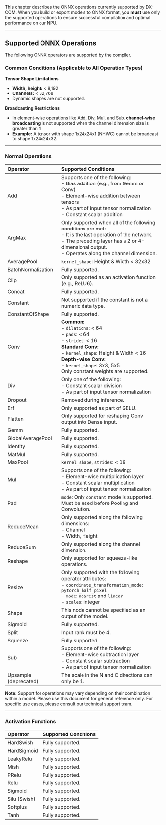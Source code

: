 This chapter describes the ONNX operations currently supported by DX-COM. When you build or export models to ONNX format, you **must** use only the supported operations to ensure successful compilation and optimal performance on our NPU.

---

## Supported ONNX Operations

The following ONNX operators are supported by the compiler.

### Common Conditions (Applicable to All Operation Types)

**Tensor Shape Limitations**

* **Width, height:** < 8,192
* **Channels:** < 32,768
* Dynamic shapes are not supported.

**Broadcasting Restrictions**

* In element-wise operations like Add, Div, Mul, and Sub, **channel-wise broadcasting** is not supported when the channel dimension size is greater than **1**.
* **Example:** A tensor with shape 1x24x24x1 (NHWC) cannot be broadcast to shape 1x24x24x32.

---

### Normal Operations

| **Operator** | **Supported Conditions** |
| :----------- | :----------------------------------------------------------------------------------------------------------------------------------------------------------------------------------------------------------------------------------- |
| Add | Supports one of the following: <br> - Bias addition (e.g., from Gemm or Conv) <br> - Element-wise addition between tensors <br> - As part of input tensor normalization <br> - Constant scalar addition |
| ArgMax | Only supported when all of the following conditions are met: <br> - It is the last operation of the network. <br> - The preceding layer has a 2 or 4-dimensional output. <br> - Operates along the channel dimension. |
| AveragePool | `kernel_shape`: Height & Width < 32x32 |
| BatchNormalization | Fully supported. |
| Clip | Only supported as an activation function (e.g., ReLU6). |
| Concat | Fully supported. |
| Constant | Not supported if the constant is not a numeric data type. |
| ConstantOfShape | Fully supported. |
| Conv | **Common:** <br> - `dilations`: < 64 <br> - `pads`: < 64 <br> - `strides`: < 16 <br> **Standard Conv:** <br> - `kernel_shape`: Height & Width < 16 <br> **Depth-wise Conv:** <br> - `kernel_shape`: 3x3, 5x5 <br> Only constant weights are supported. |
| Div | Only one of the following: <br> - Constant scalar division <br> - As part of input tensor normalization |
| Dropout | Removed during inference. |
| Erf | Only supported as part of GELU. |
| Flatten | Only supported for reshaping Conv output into Dense input. |
| Gemm | Fully supported. |
| GlobalAveragePool | Fully supported. |
| Identity | Fully supported. |
| MatMul | Fully supported. |
| MaxPool | `kernel_shape`, `strides`: < 16 |
| Mul | Supports one of the following: <br> - Element-wise multiplication layer <br> - Constant scalar multiplication <br> - As part of input tensor normalization |
| Pad | `mode`: Only `constant` mode is supported. <br> Must be used before Pooling and Convolution. |
| ReduceMean | Only supported along the following dimensions: <br> - Channel <br> - Width, Height |
| ReduceSum | Only supported along the channel dimension. |
| Reshape | Only supported for squeeze-like operations. |
| Resize | Only supported with the following operator attributes: <br> - `coordinate_transformation_mode`: `pytorch_half_pixel` <br> - `mode`: `nearest` and `linear` <br> - `scales`: integer |
| Shape | This node cannot be specified as an output of the model. |
| Sigmoid | Fully supported. |
| Split | Input rank must be 4. |
| Squeeze | Fully supported. |
| Sub | Supports one of the following: <br> - Element-wise subtraction layer <br> - Constant scalar subtraction <br> - As part of input tensor normalization |
| Upsample (deprecated) | The scale in the N and C directions can only be 1. |

**Note:** Support for operations may vary depending on their combination within a model. Please use this document for general reference only. For specific use cases, please consult our technical support team.

---

### Activation Functions

| **Operator** | **Supported Conditions** |
| :----------- | :----------------------- |
| HardSwish | Fully supported. |
| HardSigmoid | Fully supported. |
| LeakyRelu | Fully supported. |
| Mish | Fully supported. |
| PRelu | Fully supported. |
| Relu | Fully supported. |
| Sigmoid | Fully supported. |
| Silu (Swish) | Fully supported. |
| Softplus | Fully supported. |
| Tanh | Fully supported. |
